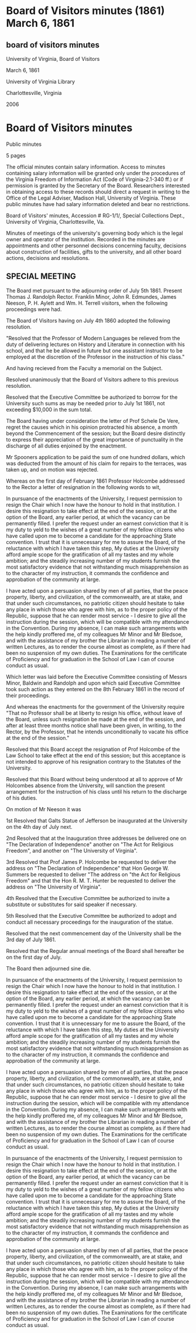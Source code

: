 Board of Visitors minutes (1861) March 6, 1861
==============================================

board of visitors minutes
-------------------------

University of Virginia, Board of Visitors

March 6, 1861

University of Virginia Library

Charlottesville, Virginia

2006

Board of Visitors minutes
=========================

Public minutes

5 pages

The official minutes contain salary information. Access to minutes containing salary information will be granted only under the procedures of the Virginia Freedom of Information Act (Code of Virginia-2.1-340 ff.) or if permission is granted by the Secretary of the Board. Researchers interested in obtaining access to these records should direct a request in writing to the Office of the Legal Adviser, Madison Hall, University of Virginia. These public minutes have had salary information deleted and bear no restrictions.

Board of Visitors' minutes, Accession # RG-1/1/, Special Collections Dept., University of Virginia, Charlottesville, Va.

Minutes of meetings of the university's governing body which is the legal owner and operator of the institution. Recorded in the minutes are appointments and other personnel decisions concerning faculty, decisions about construction of facilities, gifts to the university, and all other board actions, decisions and resolutions.

SPECIAL MEETING
---------------

The Board met pursuant to the adjourning order of July 5th 1861. Present Thomas J. Randolph Rector. Franklin Minor, John R. Edmundes, James Neeson, P. H. Aylett and Wm. H. Terrell visitors, when the following proceedings were had.

The Board of Visitors having on July 4th 1860 adopted the following resolution.

"Resolved that the Professor of Modern Languages be relieved from the duty of delivering lectures on History and Literature in connection with his school, and that he be allowed in future but one assistant instructor to be employed at the discretion of the Professor in the instruction of his class."

And having recieved from the Faculty a memorial on the Subject.

Resolved unanimously that the Board of Visitors adhere to this previous resolution.

Resolved that the Executive Committee be authorized to borrow for the University such sums as may be needed prior to July 1st 1861, not exceeding $10,000 in the sum total.

The Board having under consideration the letter of Prof Schele De Vere, regret the causes which in his opinion protracted his absence, a month beyond the Commencement of the session; but the Board desire distinctly to express their appreciation of the great importance of punctuality in the discharge of all duties enjoined by the enactment.

Mr Spooners application to be paid the sum of one hundred dollars, which was deducted from the amount of his claim for repairs to the terraces, was taken up, and on motion was rejected.

Whereas on the first day of February 1861 Professor Holcombe addressed to the Rector a letter of resignation in the following words to wit,

In pursuance of the enactments of the University, I request permission to resign the Chair which I now have the honour to hold in that institution. I desire this resignation to take effect at the end of the session, or at the option of the Board, any earlier period, at which the vacancy can be permanently filled. I prefer the request under an earnest conviction that it is my duty to yeld to the wishes of a great number of my fellow citizens who have called upon me to become a candidate for the approaching State convention. I trust that it is unnecessary for me to assure the Board, of the reluctance with which I have taken this step, My duties at the University afford ample scope for the gratification of all my tastes and my whole ambition; and the steadily increasing number of my students furnish the most satisfactory evidence that not withstanding much misapprehension as to the character of my instruction, it commands the confidence and approbation of the community at large.

I have acted upon a persuasion shared by men of all parties, that the peace property, liberty, and civilization, of the commonwealth, are at stake, and that under such circumstances, no patriotic citizen should hesitate to take any place in which those who agree with him, as to the proper policy of the Republic, suppose that he can render most service - I desire to give all the instruction during the session, which will be compatible with my attendance in the Convention. During my absence, I can make such arrangements with the help kindly proffered me, of my colleagues Mr Minor and Mr Bledsoe, and with the assistance of my brother the Librarian in reading a number of written Lectures, as to render the course almost as complete, as if there had been no suspension of my own duties. The Examinations for the certificate of Proficiency and for graduation in the School of Law I can of course conduct as usual.

Which letter was laid before the Executive Committee consisting of Messrs Minor, Baldwin and Randolph and upon which said Executive Committee took such action as they entered on the 8th February 1861 in the record of their proceedings.

And whereas the enactments for the government of the University require "That no Professor shall be at liberty to resign his office, without leave of the Board, unless such resignation be made at the end of the session, and after at least three months notice shall have been given, in writing, to the Rector, by the Professor, that he intends unconditionally to vacate his office at the end of the session."

Resolved that this Board accept the resignation of Prof Holcombe of the Law School to take effect at the end of this session; but this acceptance is not intended to approve of his resignation contrary to the Statutes of the University.

Resolved that this Board without being understood at all to approve of Mr Holcombes absence from the University, will sanction the present arrangement for the instruction of his class until his return to the discharge of his duties.

On motion of Mr Neeson it was

1st Resolved that Galts Statue of Jefferson be inaugurated at the University on the 4th day of July next.

2nd Resolved that at the Inauguration three addresses be delivered one on "The Declaration of Independence" another on "The Act for Religious Freedom", and another on "The University of Virginia".

3rd Resolved that Prof James P. Holcombe be requested to deliver the address on "The Declaration of Independence" that Hon George W. Summers be requested to deliver "The address on "the Act for Religious Freedom" and that the Hon R. M. T. Hunter be requested to deliver the address on "The University of Virginia".

4th Resolved that the Executive Committee be authorized to invite a substitute or substitutes for said speaker if necessary.

5th Resolved that the Executive Committee be authorized to adopt and conduct all necessary proceedings for the inauguration of the statue.

Resolved that the next commencement day of the University shall be the 3rd day of July 1861.

Resolved that the Regular annual meetings of the Board shall hereafter be on the first day of July.

The Board then adjourned sine die.

In pursuance of the enactments of the University, I request permission to resign the Chair which I now have the honour to hold in that institution. I desire this resignation to take effect at the end of the session, or at the option of the Board, any earlier period, at which the vacancy can be permanently filled. I prefer the request under an earnest conviction that it is my duty to yeld to the wishes of a great number of my fellow citizens who have called upon me to become a candidate for the approaching State convention. I trust that it is unnecessary for me to assure the Board, of the reluctance with which I have taken this step, My duties at the University afford ample scope for the gratification of all my tastes and my whole ambition; and the steadily increasing number of my students furnish the most satisfactory evidence that not withstanding much misapprehension as to the character of my instruction, it commands the confidence and approbation of the community at large.

I have acted upon a persuasion shared by men of all parties, that the peace property, liberty, and civilization, of the commonwealth, are at stake, and that under such circumstances, no patriotic citizen should hesitate to take any place in which those who agree with him, as to the proper policy of the Republic, suppose that he can render most service - I desire to give all the instruction during the session, which will be compatible with my attendance in the Convention. During my absence, I can make such arrangements with the help kindly proffered me, of my colleagues Mr Minor and Mr Bledsoe, and with the assistance of my brother the Librarian in reading a number of written Lectures, as to render the course almost as complete, as if there had been no suspension of my own duties. The Examinations for the certificate of Proficiency and for graduation in the School of Law I can of course conduct as usual.

In pursuance of the enactments of the University, I request permission to resign the Chair which I now have the honour to hold in that institution. I desire this resignation to take effect at the end of the session, or at the option of the Board, any earlier period, at which the vacancy can be permanently filled. I prefer the request under an earnest conviction that it is my duty to yeld to the wishes of a great number of my fellow citizens who have called upon me to become a candidate for the approaching State convention. I trust that it is unnecessary for me to assure the Board, of the reluctance with which I have taken this step, My duties at the University afford ample scope for the gratification of all my tastes and my whole ambition; and the steadily increasing number of my students furnish the most satisfactory evidence that not withstanding much misapprehension as to the character of my instruction, it commands the confidence and approbation of the community at large.

I have acted upon a persuasion shared by men of all parties, that the peace property, liberty, and civilization, of the commonwealth, are at stake, and that under such circumstances, no patriotic citizen should hesitate to take any place in which those who agree with him, as to the proper policy of the Republic, suppose that he can render most service - I desire to give all the instruction during the session, which will be compatible with my attendance in the Convention. During my absence, I can make such arrangements with the help kindly proffered me, of my colleagues Mr Minor and Mr Bledsoe, and with the assistance of my brother the Librarian in reading a number of written Lectures, as to render the course almost as complete, as if there had been no suspension of my own duties. The Examinations for the certificate of Proficiency and for graduation in the School of Law I can of course conduct as usual.